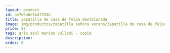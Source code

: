 ```yaml
---
layout: product
id: ae7d9a6e1bdf294b
title: Zapatilla de casa de felpa destalonada 
image: img/productos/zapatilla señora verano/Zapatilla de casa de felpa destalonada =27 =gris azul marino vulladi - copia.webp
price: 27 
tags: gris azul marino vulladi - copia
description: 
order: 0
---
```

